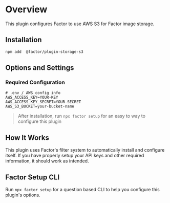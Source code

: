 # Overview

This plugin configures Factor to use AWS S3 for Factor image storage.

## Installation

```bash
npm add  @factor/plugin-storage-s3
```

## Options and Settings

### Required Configuration

```git
# .env / AWS config info
AWS_ACCESS_KEY=YOUR-KEY
AWS_ACCESS_KEY_SECRET=YOUR-SECRET
AWS_S3_BUCKET=your-bucket-name
```

> After installation, run `npx factor setup` for an easy to way to configure this plugin

## How It Works

This plugin uses Factor's filter system to automatically install and configure itself. If you have properly setup your API keys and other required information, it should work as intended.

## Factor Setup CLI

Run `npx factor setup` for a question based CLI to help you configure this plugin's options.
